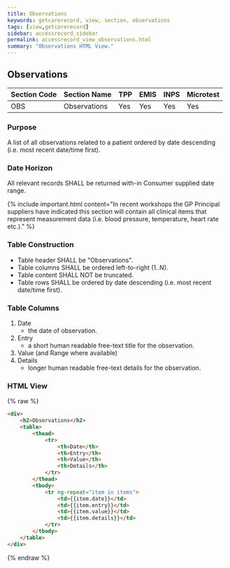 ```yaml
---
title: Observations
keywords: getcarerecord, view, section, observations
tags: [view,getcarerecord]
sidebar: accessrecord_sidebar
permalink: accessrecord_view_observations.html
summary: "Observations HTML View."
---
```


## Observations ##

| Section Code | Section Name | TPP | EMIS | INPS | Microtest |
| ------------ | ------------ |-----|------|------|-----------|
| OBS | Observations | Yes | Yes | Yes | Yes |

### Purpose ###

A list of all observations related to a patient ordered by date descending (i.e. most recent date/time first).

### Date Horizon ###

All relevant records SHALL be returned with-in Consumer supplied date range.

{% include important.html content="In recent workshops the GP Principal suppliers have indicated this section will contain all clinical items that represent measurement data (i.e. blood pressure, temperature, heart rate etc.)." %}

### Table Construction ###

- Table header SHALL be "Observations".
- Table columns SHALL be ordered left-to-right (1..N).
- Table content SHALL NOT be truncated.
- Table rows SHALL be ordered by date descending (i.e. most recent date/time first).

### Table Columns ###

1. Date
	- the date of observation.
2. Entry
	- a short human readable free-text title for the observation.
3. Value (and Range where available)
4. Details
	- longer human readable free-text details for the observation.

### HTML View ###

{% raw %}
```html
<div>
	<h2>Observations</h2>
	<table>
		<thead>
			<tr>
				<th>Date</th>
				<th>Entry</th>
				<th>Value</th>
				<th>Details</th>
			</tr>
		</thead>
		<tbody>
			<tr ng-repeat="item in items">
				<td>{{item.date}}</td>
				<td>{{item.entry}}</td>
				<td>{{item.value}}</td>
				<td>{{item.details}}</td>
			</tr>
		</tbody>
	</table>
</div>
```
{% endraw %}
